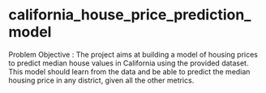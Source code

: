 # california_house_price_prediction_model
Problem Objective :  The project aims at building a model of housing prices to predict median house values in California using the provided dataset. This model should learn from the data and be able to predict the median housing price in any district, given all the other metrics.

